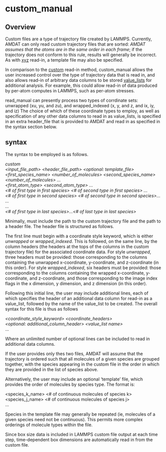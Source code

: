 <h1>custom_manual</h1>

<h2>Overview</h2>

Custom files are a type of trajectory file created by LAMMPS. Currently, AMDAT can only read custom trajectory files that are sorted:  _AMDAT assumes that the atoms are in the same order in each frame_; if the trajectory does not conform to this rule, results will generally be incorrect. As with [xyz](xyz.md) read-in,  a template file may also be specified. 

In comparison to the [custom](custom.md) read-in method, custom_manual allows the user increased control over the type of trajectory data that is read in, and also allows read-in of arbitrary data columns to be stored [value_lists](value_list.md) for additional analysis. For example, this could allow read-in of data produced by per-atom computes in LAMMPS, such as per-atom stresses.

read_manual can presently process two types of corrdinate sets: unwrapped (xu, yu, and zu), and wrapped_indexed (x, y, and z, and ix, iy, and iz)  The choice of which of these coordinate types to employ, as well as specification of any other data columns to read in as value_lists, is specified in an extra header_file that is provided to AMDAT and read in as specified in the syntax section below.

<h2>syntax</h2>

The syntax to be employed is as follows.

_custom_   
_<input\_file\_path> <header\_file\_path> <optional: template\_file>_  
_<first\_species\_name> <number\_of\_molecules> <second\_species\_name> <number\_of\_molecules> …_  
_<first\_atom\_type> <second\_atom\_type> …_  
_<# of first type in first species> <# of second type in first species> …_  
_<# of first type in second species> <# of second type in second species>…_  
_..._  
_..._  
_<# of first type in last species>…<# of last type in last species>_  

Minimally, <filenames> must include the path to the custom trajectory file and the path to a header file. The header file is structured as follows.

The first line must begin with a coordinate style keyword, which is either _unwrapped_ or _wrapped\_indexed_. This is followed, on the same line, by the column headers (the headers at the tops of the columns in the custom trajectory file) for the associated coordinate data. For style _unwrapped_, three headers must be provided: those corresponding to the columns containing the unwrapped x-coordinate, y-coordinate, and z-coordinate (in this order). For style _wrapped\_indexed_, six headers must be provided: those corresponding to the columns containing the wrapped x-coordinate, y-coordinate, and z-coordinate, and those corresponding to the image index flags in the x dimension, y dimension, and z dimension (in this order).

Following this initial line, the user may include additional lines, each of which specifies the header of an additional data column for read-in as a value_list, followed by the name of the value\_list to be created. The overall syntax for this file is thus as follows

_<coordinate\_style\_keyword> <coordinate\_headers>_  
_<optional: additional\_column\_header> <value\_list name>_  
...

Where an unlimited number of optional lines can be included to read in additional data columns.

If the user provides only thes two files, AMDAT will assume that the trajectory is ordered such that all molecules of a given species are grouped together, with the species appearing in the custom file in the order in which they are provided in the list of species above.

Alternatively, the user may include an optional ‘template’ file, which provides the order of molecules by species type. The format is:

<species_k_name> <# of continuous molecules of species k>  
<species_j_name> <# of continuous molecules of species j>  
…     

Species in the template file may generally be repeated (ie, molecules of a given species need not be continuous). This permits more complex orderings of molecule types within the file.

Since box size data is included in LAMMPS custom file output at each time step, time-dependent box dimensions are automatically read in from the custom file.
